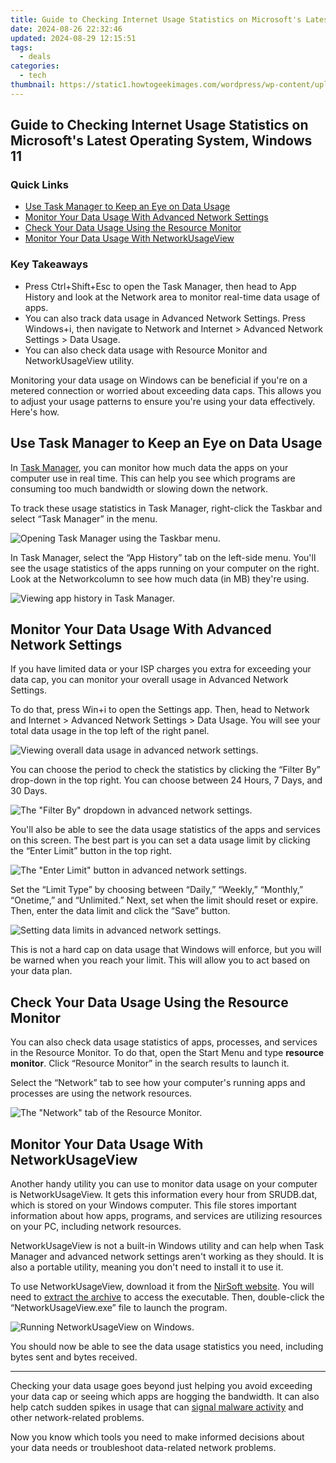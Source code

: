 ```yaml
---
title: Guide to Checking Internet Usage Statistics on Microsoft's Latest Operating System, Windows 11
date: 2024-08-26 22:32:46
updated: 2024-08-29 12:15:51
tags:
  - deals
categories:
  - tech
thumbnail: https://static1.howtogeekimages.com/wordpress/wp-content/uploads/2024/05/some-windows-11-windows-monitoring-data-usage-1.jpg
---
```


## Guide to Checking Internet Usage Statistics on Microsoft's Latest Operating System, Windows 11

### Quick Links

* [Use Task Manager to Keep an Eye on Data Usage](https://iphone-transfer.techidaily.com/how-to-transfer-messages-from-apple-iphone-6-plus-to-other-iphone-all-ios-versions-drfone-by-drfone-transfer-from-ios/)
* [Monitor Your Data Usage With Advanced Network Settings](https://fox-friendly.techidaily.com/updated-a-deep-dive-into-panasonics-hx-a1-camera-features/)
* [Check Your Data Usage Using the Resource Monitor](https://screen-mirror.techidaily.com/in-2024-how-poco-m6-pro-4g-mirror-screen-to-pc-drfone-by-drfone-android/)
* [Monitor Your Data Usage With NetworkUsageView](https://android-unlock.techidaily.com/in-2024-best-ways-on-how-to-unlockbypassswiperemove-samsung-galaxy-m14-5g-fingerprint-lock-by-drfone-android/)

### Key Takeaways

* Press Ctrl+Shift+Esc to open the Task Manager, then head to App History and look at the Network area to monitor real-time data usage of apps.
* You can also track data usage in Advanced Network Settings. Press Windows+i, then navigate to Network and Internet > Advanced Network Settings > Data Usage.
* You can also check data usage with Resource Monitor and NetworkUsageView utility.

 Monitoring your data usage on Windows can be beneficial if you're on a metered connection or worried about exceeding data caps. This allows you to adjust your usage patterns to ensure you're using your data effectively. Here's how.

##  Use Task Manager to Keep an Eye on Data Usage

 In [Task Manager](https://some-skills.techidaily.com/new-unveiling-the-secret-sauce-for-massive-tiktok-content-grabs/), you can monitor how much data the apps on your computer use in real time. This can help you see which programs are consuming too much bandwidth or slowing down the network.

 To track these usage statistics in Task Manager, right-click the Taskbar and select “Task Manager” in the menu.

![Opening Task Manager using the Taskbar menu.](https://static1.howtogeekimages.com/wordpress/wp-content/uploads/2024/05/open-task-manager-using-taskbar-windows-11.png) 

 In Task Manager, select the “App History” tab on the left-side menu. You'll see the usage statistics of the apps running on your computer on the right. Look at the Networkcolumn to see how much data (in MB) they're using.

![Viewing app history in Task Manager.](https://static1.howtogeekimages.com/wordpress/wp-content/uploads/2024/05/app-history-task-manager-windows-11.png) 

##  Monitor Your Data Usage With Advanced Network Settings

 If you have limited data or your ISP charges you extra for exceeding your data cap, you can monitor your overall usage in Advanced Network Settings.

 To do that, press Win+i to open the Settings app. Then, head to Network and Internet > Advanced Network Settings > Data Usage. You will see your total data usage in the top left of the right panel.

![Viewing overall data usage in advanced network settings.](https://static1.howtogeekimages.com/wordpress/wp-content/uploads/2024/05/data-usage-advanced-network-settings.png) 

 You can choose the period to check the statistics by clicking the “Filter By” drop-down in the top right. You can choose between 24 Hours, 7 Days, and 30 Days.

![The "Filter By" dropdown in advanced network settings.](https://static1.howtogeekimages.com/wordpress/wp-content/uploads/2024/05/filter-by-advanced-network-settings-windows-11.png) 

 You'll also be able to see the data usage statistics of the apps and services on this screen. The best part is you can set a data usage limit by clicking the “Enter Limit” button in the top right.

![The "Enter Limit" button in advanced network settings.](https://static1.howtogeekimages.com/wordpress/wp-content/uploads/2024/05/enter-data-limit-windows-11.png) 

 Set the “Limit Type” by choosing between “Daily,” “Weekly,” “Monthly,” “Onetime,” and “Unlimited.” Next, set when the limit should reset or expire. Then, enter the data limit and click the “Save” button.

![Setting data limits in advanced network settings.](https://static1.howtogeekimages.com/wordpress/wp-content/uploads/2024/05/set-data-limit-windows-11.png) 

 This is not a hard cap on data usage that Windows will enforce, but you will be warned when you reach your limit. This will allow you to act based on your data plan.

##  Check Your Data Usage Using the Resource Monitor

 You can also check data usage statistics of apps, processes, and services in the Resource Monitor. To do that, open the Start Menu and type **resource monitor**. Click “Resource Monitor” in the search results to launch it.

 Select the “Network” tab to see how your computer's running apps and processes are using the network resources.

![The "Network" tab of the Resource Monitor.](https://static1.howtogeekimages.com/wordpress/wp-content/uploads/2024/05/resource-monitor-network-tab-windows-11.png) 

##  Monitor Your Data Usage With NetworkUsageView

 Another handy utility you can use to monitor data usage on your computer is NetworkUsageView. It gets this information every hour from SRUDB.dat, which is stored on your Windows computer. This file stores important information about how apps, programs, and services are utilizing resources on your PC, including network resources.

 NetworkUsageView is not a built-in Windows utility and can help when Task Manager and advanced network settings aren't working as they should. It is also a portable utility, meaning you don't need to install it to use it.

 To use NetworkUsageView, download it from the [NirSoft website](https://www.nirsoft.net/utils/network%5Fusage%5Fview.html). You will need to [extract the archive](https://techtrends.techidaily.com/how-neo-qled-stacks-up-against-oled-a-comprehensive-guide/) to access the executable. Then, double-click the “NetworkUsageView.exe” file to launch the program.

![Running NetworkUsageView on Windows.](https://static1.howtogeekimages.com/wordpress/wp-content/uploads/2024/05/networkusageview-windows-11.png) 

 You should now be able to see the data usage statistics you need, including bytes sent and bytes received.

---

 Checking your data usage goes beyond just helping you avoid exceeding your data cap or seeing which apps are hogging the bandwidth. It can also help catch sudden spikes in usage that can [signal malware activity](https://screen-mirror.techidaily.com/in-2024-how-to-cast-realme-gt-5-pro-to-computer-for-iphone-and-android-drfone-by-drfone-android/) and other network-related problems.

 Now you know which tools you need to make informed decisions about your data needs or troubleshoot data-related network problems.

<ins class="adsbygoogle"
     style="display:block"
     data-ad-format="autorelaxed"
     data-ad-client="ca-pub-7571918770474297"
     data-ad-slot="1223367746"></ins>



<ins class="adsbygoogle"
     style="display:block"
     data-ad-client="ca-pub-7571918770474297"
     data-ad-slot="8358498916"
     data-ad-format="auto"
     data-full-width-responsive="true"></ins>
